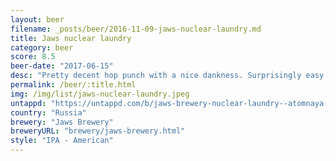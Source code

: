 ```yaml
---
layout: beer
filename: _posts/beer/2016-11-09-jaws-nuclear-laundry.md
title: Jaws nuclear laundry
category: beer
score: 8.5
beer-date: "2017-06-15"
desc: "Pretty decent hop punch with a nice dankness. Surprisingly easy to drink despite this"
permalink: /beer/:title.html
img: /img/list/jaws-nuclear-laundry.jpeg
untappd: "https://untappd.com/b/jaws-brewery-nuclear-laundry--atomnaya-prachyechnaya-/631746"
country: "Russia"
brewery: "Jaws Brewery"
breweryURL: "brewery/jaws-brewery.html"
style: "IPA - American"
---
```

